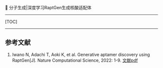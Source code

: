 👏 分子生成|深度学习RaptGen生成核酸适配体

---
[TOC]

---


## 参考文献
1. Iwano N, Adachi T, Aoki K, et al. Generative aptamer discovery using RaptGen[J]. Nature Computational Science, 2022: 1-9. [文献pdf](./分子生成深度学习RaptGen生成核酸适配体/s43588-022-00249-6.pdf)